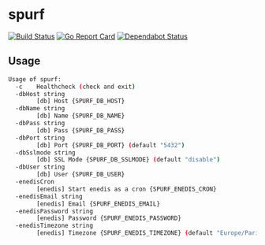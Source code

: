 # spurf

[![Build Status](https://travis-ci.org/ViBiOh/spurf.svg?branch=master)](https://travis-ci.org/ViBiOh/spurf)
[![Go Report Card](https://goreportcard.com/badge/github.com/ViBiOh/spurf)](https://goreportcard.com/report/github.com/ViBiOh/spurf)
[![Dependabot Status](https://api.dependabot.com/badges/status?host=github&repo=ViBiOh/spurf)](https://dependabot.com)

## Usage

```bash
Usage of spurf:
  -c    Healthcheck (check and exit)
  -dbHost string
        [db] Host {SPURF_DB_HOST}
  -dbName string
        [db] Name {SPURF_DB_NAME}
  -dbPass string
        [db] Pass {SPURF_DB_PASS}
  -dbPort string
        [db] Port {SPURF_DB_PORT} (default "5432")
  -dbSslmode string
        [db] SSL Mode {SPURF_DB_SSLMODE} (default "disable")
  -dbUser string
        [db] User {SPURF_DB_USER}
  -enedisCron
        [enedis] Start enedis as a cron {SPURF_ENEDIS_CRON}
  -enedisEmail string
        [enedis] Email {SPURF_ENEDIS_EMAIL}
  -enedisPassword string
        [enedis] Password {SPURF_ENEDIS_PASSWORD}
  -enedisTimezone string
        [enedis] Timezone {SPURF_ENEDIS_TIMEZONE} (default "Europe/Paris")
```
